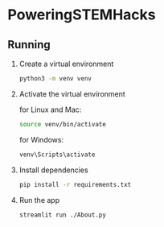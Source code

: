 # PoweringSTEMHacks

## Running

1. Create a virtual environment

    ```bash
    python3 -m venv venv
    ```

1. Activate the virtual environment

    for Linux and Mac:

    ```bash
    source venv/bin/activate
    ```

    for Windows:

    ```bash
    venv\Scripts\activate
    ```

1. Install dependencies

    ```bash
    pip install -r requirements.txt
    ```

1. Run the app

    ```bash
    streamlit run ./About.py
    ```
